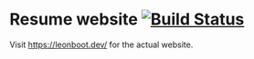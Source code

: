 # Resume website [![Build Status](https://travis-ci.org/leonboot/leonboot-dev-src.svg?branch=master)](https://travis-ci.org/leonboot/leonboot-dev-src)

Visit https://leonboot.dev/ for the actual website.